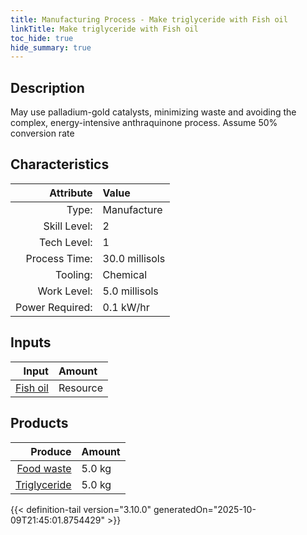 ```yaml
---
title: Manufacturing Process - Make triglyceride with Fish oil
linkTitle: Make triglyceride with Fish oil
toc_hide: true
hide_summary: true
---
```

<!-- This is generated by the MarsSim HelpGenertor, do not edit. -->

## Description
 &#10;&#9;&#9;&#9;May use palladium-gold catalysts, minimizing waste &#10;&#9;&#9;&#9;and avoiding the complex, energy-intensive anthraquinone process.&#10;&#9;&#9;&#9;&#10;&#9;&#9;&#9;Assume 50% conversion rate&#10;&#9;&#9;

## Characteristics

| Attribute      | Value |
|--------:|:------|
|Type:|Manufacture|
|Skill Level:|2|
|Tech Level:|1|
|Process Time:|30.0 millisols|
|Tooling:|Chemical|
|Work Level:|5.0 millisols|
|Power Required:|0.1 kW/hr|

## Inputs

| Input      | Amount |
|--------:|:------|
|[Fish oil](/docs/definitions/resource/fish-oil)|Resource|10.0 kg|

## Products


| Produce      | Amount |
|--------:|:------|
|[Food waste](/docs/definitions/resource/food-waste)|5.0 kg|
|[Triglyceride](/docs/definitions/resource/triglyceride)|5.0 kg|



{{< definition-tail version="3.10.0" generatedOn="2025-10-09T21:45:01.8754429" >}}



